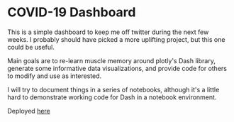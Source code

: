# COVID-19 Dashboard

This is a simple dashboard to keep me off twitter during the next few weeks. I probably should have picked a more uplifting project, but this one could be useful. 

Main goals are to re-learn muscle memory around plotly's Dash library, generate some informative data visualizations, and provide code for others to modify and use as interested.

I will try to document things in a series of notebooks, although it's a little hard to demonstrate working code for Dash in a notebook environment.

Deployed [here](https://covid-19-waves.herokuapp.com)